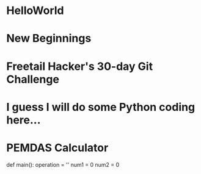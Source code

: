 # HelloWorld
# New Beginnings
# Freetail Hacker's 30-day Git Challenge
# I guess I will do some Python coding here...
# PEMDAS Calculator

def main():
  operation = ''
  num1 = 0
  num2 = 0
